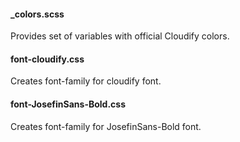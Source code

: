 #### _colors.scss 

Provides set of variables with official Cloudify colors.

#### font-cloudify.css

Creates font-family for cloudify font.

#### font-JosefinSans-Bold.css

Creates font-family for JosefinSans-Bold font.
